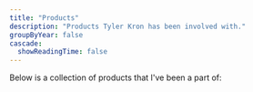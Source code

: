 ```yaml
---
title: "Products"
description: "Products Tyler Kron has been involved with."
groupByYear: false
cascade:
  showReadingTime: false
---
```


Below is a collection of products that I've been a part of:
